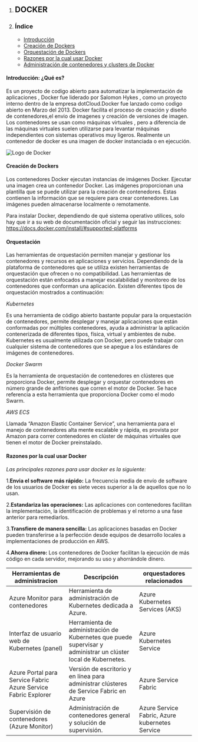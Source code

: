 
1. ## DOCKER

3. ### Índice

    - [Introducción](https://www.docker.com/)
    - [Creación de Dockers](https://www.hostinger.mx/tutoriales/como-crear-contenedor-docker)
    - [Orquestación de Dockers](https://revistaecys.github.io/16Edicion/08_rcutz.html)
    - [Razones por la cual usar Docker](https://aws.amazon.com/es/docker/)
    - [Administración de contenedores y clusters de Docker](https://learn.microsoft.com/es-es/dotnet/architecture/containerized-lifecycle/run-manage-monitor-docker-environments/manage-production-docker-environments)

#### Introducción: ¿Qué es? 

Es un proyecto de codigo abierto para automatizar la implementación de aplicaciones , Docker fue liderado por Salomon Hykes , como un proyecto interno dentro de la empresa dotCloud.Docker     fue lanzado como codigo abierto en Marzo del 2013. Docker facilita el proceso de creación y diseño de contenedores,el envio de imagenes y creación de versiones de imagen. 
Los contenedores se usan como máquinas virtuales , pero a diferencia de las máquinas virtuales suelen utilizarse para levantar máquinas independientes con sistemas operativos muy ligeros.
Realmente un contenedor de docker es una imagen de docker instanciada o en ejecución.

![Logo de Docker](https://d1.awsstatic.com/acs/characters/Logos/Docker-Logo_Horizontel_279x131.b8a5c41e56b77706656d61080f6a0217a3ba356d.png "Logo de Docker")

#### Creación de Dockers

Los contenedores Docker ejecutan instancias de imágenes Docker. Ejecutar una imagen crea un contenedor Docker. Las imágenes proporcionan una plantilla que se puede utilizar para la creación de contenedores. Estas contienen la información que se requiere para crear contenedores. Las imágenes pueden almacenarse localmente o remotamente.

Para instalar Docker, dependiendo de qué sistema operativo utilices, solo hay que ir a su web de documentación oficial y seguir las instrucciones: https://docs.docker.com/install/#supported-platforms
     
#### Orquestación

Las herramientas de orquestación permiten manejar y gestionar los contenedores y recursos en aplicaciones y servicios. Dependiendo de la plataforma de contenedores que se utiliza existen herramientas de orquestación que ofrecen o no compatibilidad. Las herramientas de orquestación están enfocados a manejar escalabilidad y monitoreo de los contenedores que conforman una aplicación. Existen diferentes tipos de orquestación mostrados a continuación:
  
  _Kubernetes_

Es una herramienta de código abierto bastante popular para la orquestación de contenedores, permite desplegar y manejar aplicaciones que están conformadas por múltiples contenedores, ayuda a administrar la aplicación contenerizada de diferentes tipos, física, virtual y ambientes de nube. Kubernetes es usualmente utilizada con Docker, pero puede trabajar con cualquier sistema de contenedores que se apegue a los estándares de imágenes de contenedores. 

_Docker Swarm_

Es la herramienta de orquestación de contenedores en clústeres que proporciona Docker, permite desplegar y orquestar contenedores en número grande de anfitriones que corren el motor de Docker. Se hace referencia a esta herramienta que proporciona Docker como el modo Swarm. 

_AWS ECS_

Llamada “Amazon Elastic Container Service”, una herramienta para el manejo de contenedores alta mente escalable y rápida, es provista por Amazon para correr contenedores en clúster de máquinas virtuales que tienen el motor de Docker preinstalado. 
#### Razones por la cual usar Docker

_Las principales razones para usar docker es la siguiente:_

1.**Envia el software más rápido:** La frecuencia media de envío de software de los usuarios de Docker es siete veces superior a la de aquellos que no lo usan.

2.**Estandariza las operaciones:** Las aplicaciones con contenedores facilitan la implementación, la identificación de problemas y el retorno a una fase anterior para remediarlos.

3.**Transfiere de manera sencilla:** Las aplicaciones basadas en Docker pueden transferirse a la perfección desde equipos de desarrollo locales a implementaciones de producción en AWS.

4.**Ahorra dinero:** Los contenedores de Docker facilitan la ejecución de más código en cada servidor, mejorando su uso y ahorrándole dinero.



         
| Herramientas de administracion | Descripción  |  orquestadores relacionados |
| --------- | --------- | --------- |
| Azure Monitor para contenedores| Herramienta de administración de Kubernetes dedicada a Azure. | Azure Kubernetes Services (AKS)|
| Interfaz de usuario web de Kubernetes (panel) | Herramienta de administración de Kubernetes que puede supervisar y administrar un clúster local de Kubernetes.| Azure Kubernetes Service |
| Azure Portal para Service Fabric Azure Service Fabric Explorer| Versión de escritorio y en línea para administrar clústeres de Service Fabric en Azure | Azure Service Fabric|
| Supervisión de contenedores (Azure Monitor)| Administración de contenedores general y solución de supervisión.| Azure Service Fabric, Azure kubernetes Service|




